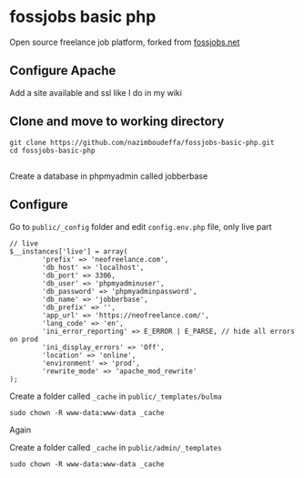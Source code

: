 # fossjobs basic php

Open source freelance job platform, forked from [fossjobs.net](https://www.fossjobs.net/)

## Configure Apache

Add a site available and ssl like I do in my wiki

## Clone and move to working directory

```
git clone https://github.com/nazimboudeffa/fossjobs-basic-php.git
cd fossjobs-basic-php
```

##

Create a database in phpmyadmin called jobberbase

## Configure

Go to `public/_config` folder and edit `config.env.php` file, only live part

```
// live
$__instances['live'] = array(
        'prefix' => 'neofreelance.com',
        'db_host' => 'localhost',
        'db_port' => 3306,
        'db_user' => 'phpmyadminuser',
        'db_password' => 'phpmyadminpassword',
        'db_name' => 'jobberbase',
        'db_prefix' => '',
        'app_url' => 'https://neofreelance.com/',
        'lang_code' => 'en',
        'ini_error_reporting' => E_ERROR | E_PARSE, // hide all errors on prod
        'ini_display_errors' => 'Off',
        'location' => 'online',
        'environment' => 'prod',
        'rewrite_mode' => 'apache_mod_rewrite'
);
```


Create a folder called `_cache` in `public/_templates/bulma`

```
sudo chown -R www-data:www-data _cache
```

Again


Create a folder called `_cache` in `public/admin/_templates`

```
sudo chown -R www-data:www-data _cache
```
